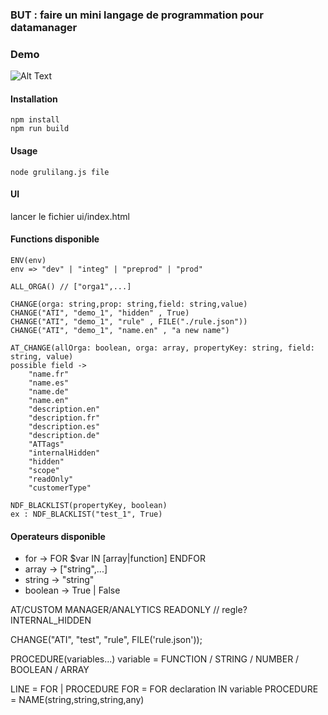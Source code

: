 ### BUT : faire un mini langage de programmation pour datamanager

### Demo

![Alt Text](https://github.com/d-theo/Grulilang/master/demo.gif)

#### Installation

```
npm install
npm run build
```

#### Usage

```
node grulilang.js file
```

#### UI
lancer le fichier ui/index.html

#### Functions disponible
```
ENV(env)
env => "dev" | "integ" | "preprod" | "prod"
```
```
ALL_ORGA() // ["orga1",...]
```

```
CHANGE(orga: string,prop: string,field: string,value)
CHANGE("ATI", "demo_1", "hidden" , True)
CHANGE("ATI", "demo_1", "rule" , FILE("./rule.json"))
CHANGE("ATI", "demo_1", "name.en" , "a new name")
```

```
AT_CHANGE(allOrga: boolean, orga: array, propertyKey: string, field: string, value)
possible field ->
    "name.fr"
    "name.es"
    "name.de"
    "name.en"
    "description.en"
    "description.fr" 
    "description.es" 
    "description.de" 
    "ATTags"
    "internalHidden"
    "hidden"
    "scope"
    "readOnly"
    "customerType"
```

```
NDF_BLACKLIST(propertyKey, boolean)
ex : NDF_BLACKLIST("test_1", True)
```
#### Operateurs disponible

* for -> FOR $var IN [array|function] ENDFOR
* array -> ["string",...]
* string -> "string"
* boolean -> True | False

AT/CUSTOM
MANAGER/ANALYTICS
READONLY // regle?
INTERNAL_HIDDEN


CHANGE("ATI", "test", "rule", FILE('rule.json'));


PROCEDURE(variables...)
variable = FUNCTION / STRING / NUMBER / BOOLEAN / ARRAY


LINE = FOR | PROCEDURE
FOR = FOR declaration IN variable
PROCEDURE = NAME(string,string,string,any)


